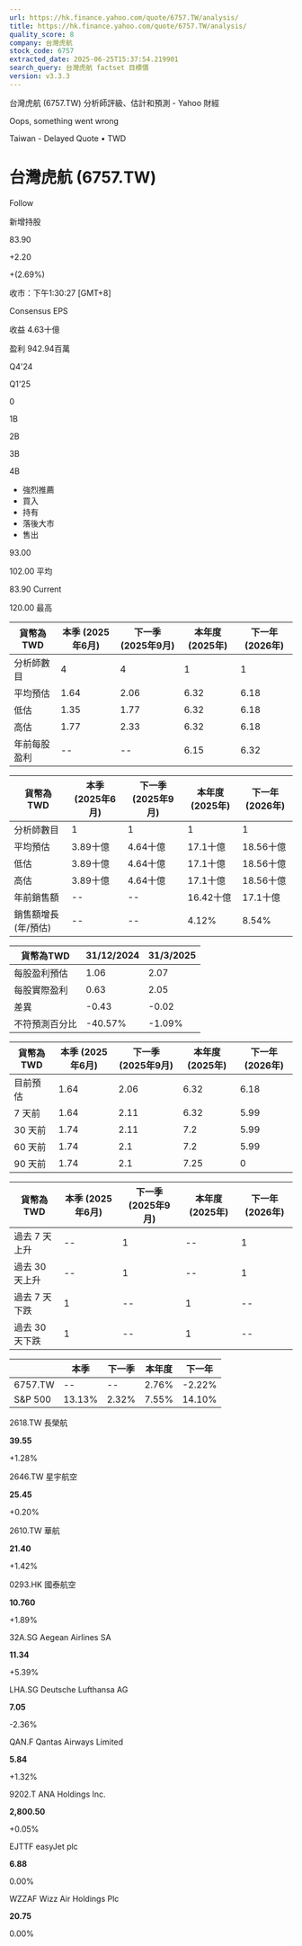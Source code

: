 ```yaml
---
url: https://hk.finance.yahoo.com/quote/6757.TW/analysis/
title: https://hk.finance.yahoo.com/quote/6757.TW/analysis/
quality_score: 8
company: 台灣虎航
stock_code: 6757
extracted_date: 2025-06-25T15:37:54.219901
search_query: 台灣虎航 factset 目標價
version: v3.3.3
---
```


台灣虎航 (6757.TW) 分析師評級、估計和預測 - Yahoo 財經


Oops, something went wrong

 

Taiwan - Delayed Quote • TWD 

# 台灣虎航 (6757.TW)

Follow

 

新增持股

83.90

+2.20

+(2.69%)

收市：下午1:30:27 [GMT+8]

Consensus EPS

收益 4.63十億

盈利 942.94百萬

Q4'24

Q1'25

0

1B

2B

3B

4B

* 強烈推薦
* 買入
* 持有
* 落後大市
* 售出

93.00

102.00 平均

83.90 Current

120.00 最高

| 貨幣為TWD | 本季 (2025年6月) | 下一季 (2025年9月) | 本年度 (2025年) | 下一年 (2026年) |
| --- | --- | --- | --- | --- |
| 分析師數目 | 4 | 4 | 1 | 1 |
| 平均預估 | 1.64 | 2.06 | 6.32 | 6.18 |
| 低估 | 1.35 | 1.77 | 6.32 | 6.18 |
| 高估 | 1.77 | 2.33 | 6.32 | 6.18 |
| 年前每股盈利 | -- | -- | 6.15 | 6.32 |

| 貨幣為TWD | 本季 (2025年6月) | 下一季 (2025年9月) | 本年度 (2025年) | 下一年 (2026年) |
| --- | --- | --- | --- | --- |
| 分析師數目 | 1 | 1 | 1 | 1 |
| 平均預估 | 3.89十億 | 4.64十億 | 17.1十億 | 18.56十億 |
| 低估 | 3.89十億 | 4.64十億 | 17.1十億 | 18.56十億 |
| 高估 | 3.89十億 | 4.64十億 | 17.1十億 | 18.56十億 |
| 年前銷售額 | -- | -- | 16.42十億 | 17.1十億 |
| 銷售額增長 (年/預估) | -- | -- | 4.12% | 8.54% |

| 貨幣為TWD | 31/12/2024 | 31/3/2025 |
| --- | --- | --- |
| 每股盈利預估 | 1.06 | 2.07 |
| 每股實際盈利 | 0.63 | 2.05 |
| 差異 | -0.43 | -0.02 |
| 不符預測百分比 | -40.57% | -1.09% |

| 貨幣為TWD | 本季 (2025年6月) | 下一季 (2025年9月) | 本年度 (2025年) | 下一年 (2026年) |
| --- | --- | --- | --- | --- |
| 目前預估 | 1.64 | 2.06 | 6.32 | 6.18 |
| 7 天前 | 1.64 | 2.11 | 6.32 | 5.99 |
| 30 天前 | 1.74 | 2.11 | 7.2 | 5.99 |
| 60 天前 | 1.74 | 2.1 | 7.2 | 5.99 |
| 90 天前 | 1.74 | 2.1 | 7.25 | 0 |

| 貨幣為TWD | 本季 (2025年6月) | 下一季 (2025年9月) | 本年度 (2025年) | 下一年 (2026年) |
| --- | --- | --- | --- | --- |
| 過去 7 天上升 | -- | 1 | -- | 1 |
| 過去 30 天上升 | -- | 1 | -- | 1 |
| 過去 7 天下跌 | 1 | -- | 1 | -- |
| 過去 30 天下跌 | 1 | -- | 1 | -- |

|  | 本季 | 下一季 | 本年度 | 下一年 |
| --- | --- | --- | --- | --- |
| 6757.TW | -- | -- | 2.76% | -2.22% |
| S&P 500 | 13.13% | 2.32% | 7.55% | 14.10% |

2618.TW  長榮航

**39.55**

+1.28%

2646.TW  星宇航空

**25.45**

+0.20%

2610.TW  華航

**21.40**

+1.42%

0293.HK  國泰航空

**10.760**

+1.89%

32A.SG  Aegean Airlines SA

**11.34**

+5.39%

LHA.SG  Deutsche Lufthansa AG

**7.05**

-2.36%

QAN.F  Qantas Airways Limited

**5.84**

+1.32%

9202.T  ANA Holdings Inc.

**2,800.50**

+0.05%

EJTTF  easyJet plc

**6.88**

0.00%

WZZAF  Wizz Air Holdings Plc

**20.75**

0.00%